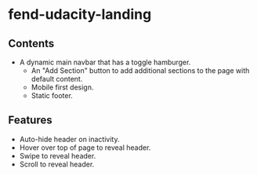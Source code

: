 # fend-udacity-landing
## Contents
* A dynamic main navbar that has a toggle hamburger.
    * An "Add Section" button to add additional sections to the page with default content.
    * Mobile first design.
    * Static footer.
## Features
* Auto-hide header on inactivity.
* Hover over top of page to reveal header.
* Swipe to reveal header.
* Scroll to reveal header.
